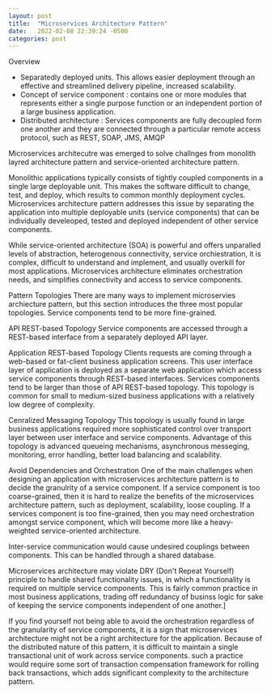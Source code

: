 ```yaml
---
layout: post
title:  "Microservices Architecture Pattern"
date:   2022-02-08 22:39:24 -0500
categories: post
---
```


Overview
* Separatedly deployed units. This allows easier deployment through an effective and streamlined delivery pipeline, increased scalability.
* Concept of service component : contains one or more modules that represents either a single purpose function or an independent portion of a large business application.
* Distributed architecture : Services components are fully decoupled form one another and they are connected through a particular remote access protocol, such as REST, SOAP, JMS, AMQP

Microservices architecutre was emerged to solve challnges from monolith layred architecture pattern and service-oriented architecture pattern.

Monolithic applications typically consists of tightly coupled components in a single large deployable unit. This makes the software difficult to change, test, and deploy, which results to common monthly deployment cycles. Microservices architecture pattern addresses this issue by separating the application into multiple deployable units (service components) that can be individually develeoped, tested and deployed independent of other service components.

While service-oriented architecture (SOA) is powerful and offers unparalled levels of abstraction, heterogenous connectivity, service orchiestration, it is complex, difficult to understand and implement, and usually overkill for most applications. Microservices architecture eliminates orchestration needs, and simplifies connectivity and access to service components.

Pattern Topologies
There are many ways to implement microservies archiecture pattern, but this section introduces the three most popular topologies. Service components tend to be more fine-grained. 

API REST-based Topology
Service components are accessed through a REST-based interface from a separately deployed API layer.

Application REST-based Topology
Clients requests are coming through a web-based or fat-client business application screens. This user interface layer of application is deployed as a separate web application which access service components through REST-based interfaces. Services components tend to be larger than those of API REST-based topology. This topology is common for small to medium-sized business applications with a relatively low degree of complexity.

Cenralized Messaging Topology
This topology is usually found in large business applications required more sophisticated control over transport layer between user interface and service components. Advantage of this topology is advanced queueing mechanisms, asynchronous messeging, monitoring, error handling, better load balancing and scalability.


Avoid Dependencies and Orchestration
One of the main challenges when designing an application with microservices architecture pattern is to decide the granulrity of a service component. If a service component is too coarse-grained, then it is hard to realize the benefits of the microservices architecture pattern, such as deployment, scalability, loose coupling. If a services component is too fine-grained, then you may need orchestration amongst service component, which will become more like a heavy-weighted service-oriented architecture.

Inter-service communication would cause undesired couplings between components. This can be handled through a shared database.

Microservices architecture may violate DRY (Don't Repeat Yourself) principle to handle shared functionality issues, in which a functionality is required on multiple service components. This is fairly common practice in most business applications, trading off redundancy of businss logic for sake of keeping the service components independent of one another.]

If you find yourself not being able to avoid the orchestration regardless of the granularity of service components, it is a sign that microservices architecture might not be a right architecture for the application. Because of the distributed nature of this pattern, it is difficult to maintain a single transactional unit of work across service components. such a practice would require some sort of transaction compensation framework for rolling back transactions, which adds significant complexity to the architecture pattern.